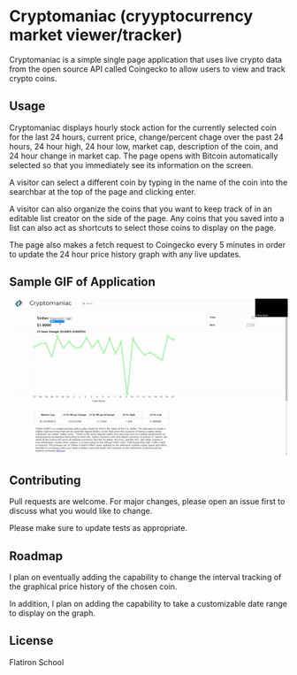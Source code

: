 # Cryptomaniac (cryyptocurrency market viewer/tracker)

Cryptomaniac is a simple single page application that uses live crypto data from the open source API called Coingecko to allow users to view and track crypto coins. 

## Usage

Cryptomaniac displays hourly stock action for the currently selected coin for the last 24 hours, current price, change/percent chage over the past 24 hours, 24 hour high, 24 hour low, market cap, description of the coin, and 24 hour change in market cap. The page opens with Bitcoin automatically selected so that you immediately see its information on the screen. 

A visitor can select a different coin by typing in the name of the coin into the searchbar at the top of the page and clicking enter. 

A visitor can also organize the coins that you want to keep track of in an editable list creator on the side of the page. Any coins that you saved into a list can also act as shortcuts to select those coins to display on the page.

The page also makes a fetch request to Coingecko every 5 minutes in order to update the 24 hour price history graph with any live updates.

## Sample GIF of Application

![Cryptomaniac Demo](./gif/ProjectOneGif.gif)

## Contributing

Pull requests are welcome. For major changes, please open an issue first to discuss what you would like to change.

Please make sure to update tests as appropriate.

## Roadmap

I plan on eventually adding the capability to change the interval tracking of the graphical price history of the chosen coin.

In addition, I plan on adding the capability to take a customizable date range to display on the graph.

## License

Flatiron School